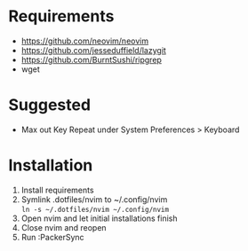 # Requirements
- https://github.com/neovim/neovim
- https://github.com/jesseduffield/lazygit
- https://github.com/BurntSushi/ripgrep
- wget

# Suggested
- Max out Key Repeat under System Preferences > Keyboard

# Installation
1. Install requirements
2. Symlink .dotfiles/nvim to ~/.config/nvim  
`ln -s ~/.dotfiles/nvim ~/.config/nvim`
3. Open nvim and let initial installations finish
4. Close nvim and reopen
5. Run :PackerSync
